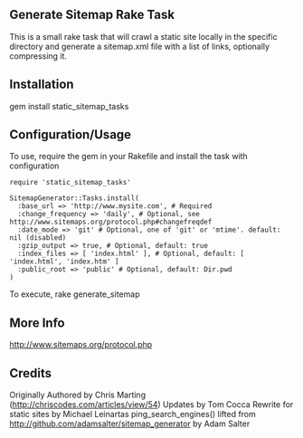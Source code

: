 ## Generate Sitemap Rake Task ##

This is a small rake task that will crawl a static site locally in the specific directory and generate a sitemap.xml file with a list of links, optionally compressing it.

## Installation ##

  gem install static_sitemap_tasks

## Configuration/Usage ##
To use, require the gem in your Rakefile and install the task with configuration

    require 'static_sitemap_tasks'

    SitemapGenerator::Tasks.install(
      :base_url => 'http://www.mysite.com', # Required
      :change_frequency => 'daily', # Optional, see http://www.sitemaps.org/protocol.php#changefreqdef
      :date_mode => 'git' # Optional, one of 'git' or 'mtime'. default: nil (disabled)
      :gzip_output => true, # Optional, default: true
      :index_files => [ 'index.html' ], # Optional, default: [ 'index.html', 'index.htm' ]
      :public_root => 'public' # Optional, default: Dir.pwd
    )

To execute,
  rake generate_sitemap

## More Info ##

http://www.sitemaps.org/protocol.php

## Credits ##

Originally Authored by Chris Marting (http://chriscodes.com/articles/view/54)
Updates by Tom Cocca
Rewrite for static sites by Michael Leinartas
ping_search_engines() lifted from http://github.com/adamsalter/sitemap_generator by Adam Salter
